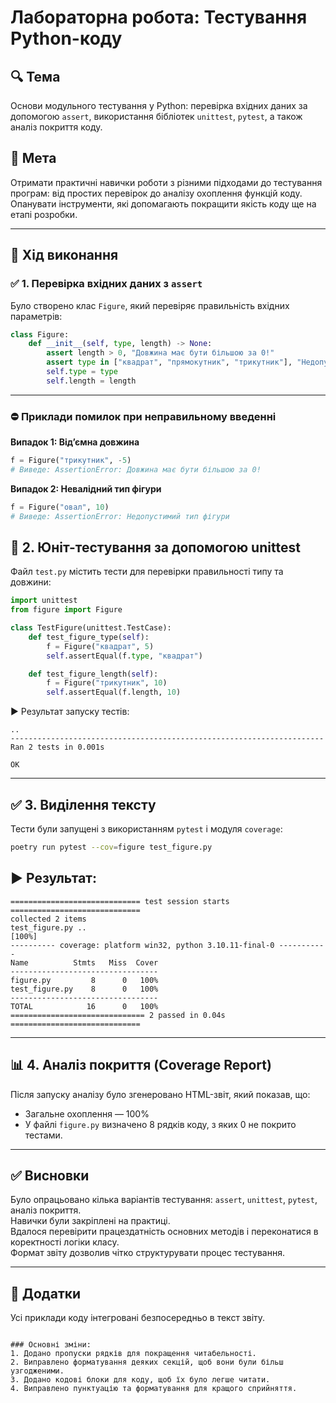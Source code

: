 # Лабораторна робота: Тестування Python-коду

## 🔍 Тема  
Основи модульного тестування у Python: перевірка вхідних даних за допомогою `assert`, використання бібліотек `unittest`, `pytest`, а також аналіз покриття коду.

## 🎯 Мета  
Отримати практичні навички роботи з різними підходами до тестування програм: від простих перевірок до аналізу охоплення функцій коду. Опанувати інструменти, які допомагають покращити якість коду ще на етапі розробки.

---

## 🚀 Хід виконання

### ✅ 1. Перевірка вхідних даних з `assert`
Було створено клас `Figure`, який перевіряє правильність вхідних параметрів:

```python
class Figure:
    def __init__(self, type, length) -> None:
        assert length > 0, "Довжина має бути більшою за 0!"
        assert type in ["квадрат", "прямокутник", "трикутник"], "Недопустимий тип фігури"
        self.type = type
        self.length = length
```

---

### ⛔ Приклади помилок при неправильному введенні

**Випадок 1: Від’ємна довжина**

```python
f = Figure("трикутник", -5)
# Виведе: AssertionError: Довжина має бути більшою за 0!
```

**Випадок 2: Невалідний тип фігури**

```python
f = Figure("овал", 10)
# Виведе: AssertionError: Недопустимий тип фігури
```

## 🧪 2. Юніт-тестування за допомогою unittest

Файл `test.py` містить тести для перевірки правильності типу та довжини:

```python
import unittest
from figure import Figure

class TestFigure(unittest.TestCase):
    def test_figure_type(self):
        f = Figure("квадрат", 5)
        self.assertEqual(f.type, "квадрат")

    def test_figure_length(self):
        f = Figure("трикутник", 10)
        self.assertEqual(f.length, 10)
```

▶ Результат запуску тестів:

```
..
----------------------------------------------------------------------
Ran 2 tests in 0.001s

OK
```

---

## ✅ 3. Виділення тексту

Тести були запущені з використанням `pytest` і модуля `coverage`:

```bash
poetry run pytest --cov=figure test_figure.py
```

## ▶ Результат:

```
============================= test session starts =============================
collected 2 items
test_figure.py ..                                                  [100%]
---------- coverage: platform win32, python 3.10.11-final-0 -----------
Name          Stmts   Miss  Cover
---------------------------------
figure.py         8      0   100%
test_figure.py    8      0   100%
---------------------------------
TOTAL            16      0   100%
============================== 2 passed in 0.04s =============================
```

---

## 📊 4. Аналіз покриття (Coverage Report)

Після запуску аналізу було згенеровано HTML-звіт, який показав, що:
- Загальне охоплення — 100%
- У файлі `figure.py` визначено 8 рядків коду, з яких 0 не покрито тестами.

---

## ✅ Висновки

Було опрацьовано кілька варіантів тестування: `assert`, `unittest`, `pytest`, аналіз покриття.  
Навички були закріплені на практиці.  
Вдалося перевірити працездатність основних методів і переконатися в коректності логіки класу.  
Формат звіту дозволив чітко структурувати процес тестування.

---

## 📂 Додатки

Усі приклади коду інтегровані безпосередньо в текст звіту.
```

### Основні зміни:
1. Додано пропуски рядків для покращення читабельності.
2. Виправлено форматування деяких секцій, щоб вони були більш узгодженими.
3. Додано кодові блоки для коду, щоб їх було легше читати.
4. Виправлено пунктуацію та форматування для кращого сприйняття.

